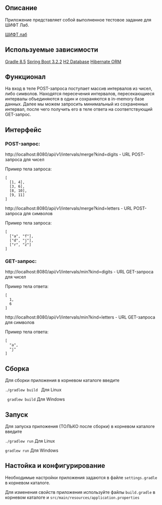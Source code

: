 ## Описание
Приложение представляет собой выполненное тестовое задание для ШИФТ Лаб.

[ШИФТ лаб](https://team.cft.ru/start/lab)
## Используемые зависимости

[Gradle 8.5](https://docs.gradle.org/current/userguide)
[Spring Boot 3.2.2](https://spring.io/projects/spring-boot)
[H2 Database](https://h2database.github.io/html/main.html)
[Hibernate ORM](https://hibernate.org/orm/)

## Функционал
На вход в теле POST-запроса поступает массив интервалов из чисел, либо символов. Находятся пересечения интервалов, пересекающиеся интервалы объединяются в один и сохраняются в in-memory базе данных. 
Далее мы можем запросить минимальный из сохраненных интервал, после чего получить его в теле ответа на соответствующий GET-запрос.
## Интерфейс
### POST-запрос:
http://localhost:8080/api/v1/intervals/merge?kind=digits - URL POST-запроса для чисел

Пример тела запроса:
```
[
  [1, 4],
  [3, 6],
  [8, 10],
  [9, 11]
]
```
http://localhost:8080/api/v1/intervals/merge?kind=letters - URL POST-запроса для символов

Пример тела запроса:
```
[
  ["a", "f"],
  ["d", "j"],
  ["r", "z"]
]
```

### GET-запрос:
http://localhost:8080/api/v1/intervals/min?kind=digits - URL GET-запроса для чисел

Пример тела ответа:
```
[
  1,
  6
]
```

http://localhost:8080/api/v1/intervals/min?kind=letters - URL GET-запроса для символов

Пример тела ответа:
```
[
  "a",
  "j"
]
```
## Сборка

Для сборки приложения в корневом каталоге введите

```./gradlew build ``` Для Linux

``` gradlew build``` Для Windows
## Запуск

Для запуска приложения (ТОЛЬКО после сборки) в корневом каталоге введите

```./gradlew run``` Для Linux

```gradlew run``` Для Windows

## Настойка и конфигурирование

Необходимые настройки приложения задаются в файле ```settings.gradle``` в корневом каталоге.

Для изменения свойств приложения используйте файлы ```build.gradle``` в корневом каталоге и
```src/main/resources/application.properties```
